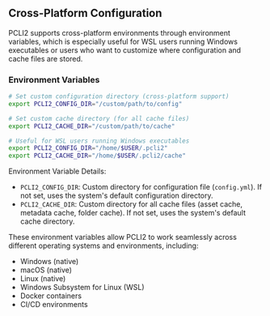 ## Cross-Platform Configuration

PCLI2 supports cross-platform environments through environment variables, which is especially useful for WSL users running Windows executables or users who want to customize where configuration and cache files are stored.

### Environment Variables

```bash
# Set custom configuration directory (cross-platform support)
export PCLI2_CONFIG_DIR="/custom/path/to/config"

# Set custom cache directory (for all cache files)
export PCLI2_CACHE_DIR="/custom/path/to/cache"

# Useful for WSL users running Windows executables
export PCLI2_CONFIG_DIR="/home/$USER/.pcli2"
export PCLI2_CACHE_DIR="/home/$USER/.pcli2/cache"
```

Environment Variable Details:
- `PCLI2_CONFIG_DIR`: Custom directory for configuration file (`config.yml`). If not set, uses the system's default configuration directory.
- `PCLI2_CACHE_DIR`: Custom directory for all cache files (asset cache, metadata cache, folder cache). If not set, uses the system's default cache directory.

These environment variables allow PCLI2 to work seamlessly across different operating systems and environments, including:
- Windows (native)
- macOS (native) 
- Linux (native)
- Windows Subsystem for Linux (WSL)
- Docker containers
- CI/CD environments